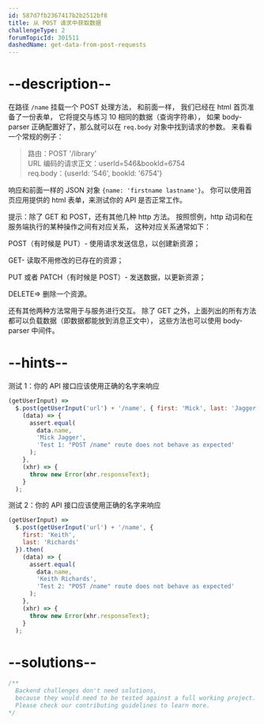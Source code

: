 ```yaml
---
id: 587d7fb2367417b2b2512bf8
title: 从 POST 请求中获取数据
challengeType: 2
forumTopicId: 301511
dashedName: get-data-from-post-requests
---
```


# --description--

在路径 `/name` 挂载一个 POST 处理方法， 和前面一样， 我们已经在 html 首页准备了一份表单， 它将提交与练习 10 相同的数据（查询字符串）， 如果 body-parser 正确配置好了，那么就可以在 `req.body` 对象中找到请求的参数。 来看看一个常规的例子：

<blockquote>路由：POST '/library'<br>URL 编码的请求正文：userId=546&#x26;bookId=6754<br>req.body：{userId: '546', bookId: '6754'}</blockquote>

响应和前面一样的 JSON 对象 `{name: 'firstname lastname'}`。 你可以使用首页应用提供的 html 表单，来测试你的 API 是否正常工作。

提示：除了 GET 和 POST，还有其他几种 http 方法。 按照惯例，http 动词和在服务端执行的某种操作之间有对应关系， 这种对应关系通常如下：

POST（有时候是 PUT）- 使用请求发送信息，以创建新资源；

GET- 读取不用修改的已存在的资源；

PUT 或者 PATCH（有时候是 POST）- 发送数据，以更新资源；

DELETE=> 删除一个资源。

还有其他两种方法常用于与服务进行交互。 除了 GET 之外，上面列出的所有方法都可以负载数据（即数据都能放到消息正文中）， 这些方法也可以使用 body-parser 中间件。

# --hints--

测试 1：你的 API 接口应该使用正确的名字来响应

```js
(getUserInput) =>
  $.post(getUserInput('url') + '/name', { first: 'Mick', last: 'Jagger' }).then(
    (data) => {
      assert.equal(
        data.name,
        'Mick Jagger',
        'Test 1: "POST /name" route does not behave as expected'
      );
    },
    (xhr) => {
      throw new Error(xhr.responseText);
    }
  );
```

测试 2：你的 API 接口应该使用正确的名字来响应

```js
(getUserInput) =>
  $.post(getUserInput('url') + '/name', {
    first: 'Keith',
    last: 'Richards'
  }).then(
    (data) => {
      assert.equal(
        data.name,
        'Keith Richards',
        'Test 2: "POST /name" route does not behave as expected'
      );
    },
    (xhr) => {
      throw new Error(xhr.responseText);
    }
  );
```

# --solutions--

```js
/**
  Backend challenges don't need solutions, 
  because they would need to be tested against a full working project. 
  Please check our contributing guidelines to learn more.
*/
```
